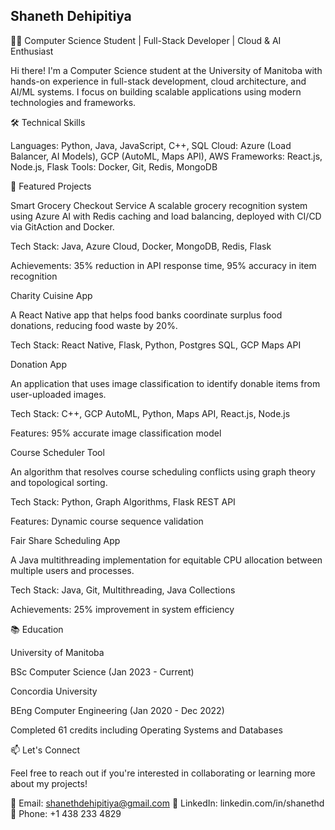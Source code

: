 ## Shaneth Dehipitiya

👨‍💻 Computer Science Student | Full-Stack Developer | Cloud & AI Enthusiast

Hi there! I'm a Computer Science student at the University of Manitoba with hands-on experience in full-stack development, cloud architecture, and AI/ML systems. I focus on building scalable applications using modern technologies and frameworks.

🛠️ Technical Skills

Languages: Python, Java, JavaScript, C++, SQL
Cloud: Azure (Load Balancer, AI Models), GCP (AutoML, Maps API), AWS
Frameworks: React.js, Node.js, Flask
Tools: Docker, Git, Redis, MongoDB

🚀 Featured Projects

Smart Grocery Checkout Service
A scalable grocery recognition system using Azure AI with Redis caching and load balancing, deployed with CI/CD via GitAction and Docker.

Tech Stack: Java, Azure Cloud, Docker, MongoDB, Redis, Flask

Achievements: 35% reduction in API response time, 95% accuracy in item recognition


Charity Cuisine App

A React Native app that helps food banks coordinate surplus food donations, reducing food waste by 20%.

Tech Stack: React Native, Flask, Python, Postgres SQL, GCP Maps API


Donation App

An application that uses image classification to identify donable items from user-uploaded images.

Tech Stack: C++, GCP AutoML, Python, Maps API, React.js, Node.js

Features: 95% accurate image classification model


Course Scheduler Tool

An algorithm that resolves course scheduling conflicts using graph theory and topological sorting.

Tech Stack: Python, Graph Algorithms, Flask REST API

Features: Dynamic course sequence validation


Fair Share Scheduling App

A Java multithreading implementation for equitable CPU allocation between multiple users and processes.

Tech Stack: Java, Git, Multithreading, Java Collections

Achievements: 25% improvement in system efficiency


📚 Education

University of Manitoba

BSc Computer Science (Jan 2023 - Current)

Concordia University

BEng Computer Engineering (Jan 2020 - Dec 2022)

Completed 61 credits including Operating Systems and Databases


📫 Let's Connect

Feel free to reach out if you're interested in collaborating or learning more about my projects!


📧 Email: shanethdehipitiya@gmail.com
🔗 LinkedIn: linkedin.com/in/shanethd
📱 Phone: +1 438 233 4829


<!--
**rApt3rr/rApt3rr** is a ✨ _special_ ✨ repository because its `README.md` (this file) appears on your GitHub profile.

Here are some ideas to get you started:

- 🔭 I’m currently working on ...
- 🌱 I’m currently learning ...
- 👯 I’m looking to collaborate on ...
- 🤔 I’m looking for help with ...
- 💬 Ask me about ...
- 📫 How to reach me: ...
- 😄 Pronouns: ...
- ⚡ Fun fact: ...
-->
